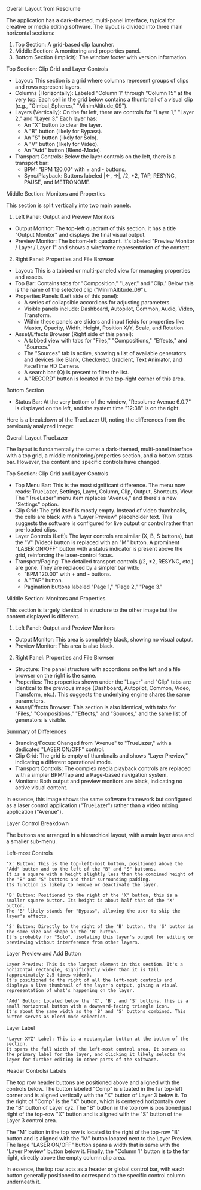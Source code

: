 Overall Layout from Resolume

  The application has a dark-themed, multi-panel interface, typical for creative or media editing software.
  The layout is divided into three main horizontal sections:

   1. Top Section: A grid-based clip launcher.
   2. Middle Section: A monitoring and properties panel.
   3. Bottom Section (Implicit): The window footer with version information.

  Top Section: Clip Grid and Layer Controls

   * Layout: This section is a grid where columns represent groups of clips and rows represent layers.
   * Columns (Horizontally): Labeled "Column 1" through "Column 15" at the very top. Each cell in the grid
     below contains a thumbnail of a visual clip (e.g., "Gimbal\_Spheres," "MinimAltitude\_09").
   * Layers (Vertically): On the far left, there are controls for "Layer 1," "Layer 2," and "Layer 3." Each
     layer has:
       * An "X" button to clear the layer.
       * A "B" button (likely for Bypass).
       * An "S" button (likely for Solo).
       * A "V" button (likely for Video).
       * An "Add" button (Blend-Mode).
   * Transport Controls: Below the layer controls on the left, there is a transport bar:
       * BPM: "BPM 120.00" with + and - buttons.
       * Sync/Playback: Buttons labeled |<-, ->|, /2, *2, TAP, RESYNC, PAUSE, and METRONOME.

  Middle Section: Monitors and Properties

  This section is split vertically into two main panels.

  1. Left Panel: Output and Preview Monitors

   * Output Monitor: The top-left quadrant of this section. It has a title "Output Monitor" and displays the
     final visual output.
   * Preview Monitor: The bottom-left quadrant. It's labeled "Preview Monitor / Layer / Layer 1" and shows a
     wireframe representation of the content.

  2. Right Panel: Properties and File Browser

   * Layout: This is a tabbed or multi-paneled view for managing properties and assets.
   * Top Bar: Contains tabs for "Composition," "Layer," and "Clip." Below this is the name of the selected
     clip ("MinimAltitude\_09").
   * Properties Panels (Left side of this panel):
       * A series of collapsible accordions for adjusting parameters.
       * Visible panels include: Dashboard, Autopilot, Common, Audio, Video, Transform.
       * Within these panels are sliders and input fields for properties like Master, Opacity, Width, Height,
         Position X/Y, Scale, and Rotation.
   * Asset/Effects Browser (Right side of this panel):
       * A tabbed view with tabs for "Files," "Compositions," "Effects," and "Sources."
       * The "Sources" tab is active, showing a list of available generators and devices like Blank,
         Checkered, Gradient, Text Animator, and FaceTime HD Camera.
       * A search bar (Q) is present to filter the list.
       * A "RECORD" button is located in the top-right corner of this area.

  Bottom Section

   * Status Bar: At the very bottom of the window, "Resolume Avenue 6.0.7" is displayed on the left, and the
     system time "12:38" is on the right.



Here is a breakdown of the TrueLazer UI, noting the differences from the previously analyzed image:

  Overall Layout TrueLazer

  The layout is fundamentally the same: a dark-themed, multi-panel interface with a top grid, a middle
  monitoring/properties section, and a bottom status bar. However, the content and specific controls have
  changed.

  Top Section: Clip Grid and Layer Controls

   * Top Menu Bar: This is the most significant difference. The menu now reads: TrueLazer, Settings, Layer,
     Column, Clip, Output, Shortcuts, View. The "TrueLazer" menu item replaces "Avenue," and there's a new
     "Settings" option.
   * Clip Grid: The grid itself is mostly empty. Instead of video thumbnails, the cells are black with a
     "Layer Preview" placeholder text. This suggests the software is configured for live output or control
     rather than pre-loaded clips.
   * Layer Controls (Left): The layer controls are similar (X, B, S buttons), but the "V" (Video) button is
     replaced with an "M" button. A prominent "LASER ON/OFF" button with a status indicator is present above
     the grid, reinforcing the laser-control focus.
   * Transport/Paging: The detailed transport controls (/2, *2, RESYNC, etc.) are gone. They are replaced by a
      simpler bar with:
       * "BPM 120.00" with + and - buttons.
       * A "TAP" button.
       * Pagination buttons labeled "Page 1," "Page 2," "Page 3."

  Middle Section: Monitors and Properties

  This section is largely identical in structure to the other image but the content displayed is different.

  1. Left Panel: Output and Preview Monitors

   * Output Monitor: This area is completely black, showing no visual output.
   * Preview Monitor: This area is also black.

  2. Right Panel: Properties and File Browser

   * Structure: The panel structure with accordions on the left and a file browser on the right is the same.
   * Properties: The properties shown under the "Layer" and "Clip" tabs are identical to the previous image
     (Dashboard, Autopilot, Common, Video, Transform, etc.). This suggests the underlying engine shares the
     same parameters.
   * Asset/Effects Browser: This section is also identical, with tabs for "Files," "Compositions," "Effects,"
     and "Sources," and the same list of generators is visible.

  Summary of Differences

   * Branding/Focus: Changed from "Avenue" to "TrueLazer," with a dedicated "LASER ON/OFF" control.
   * Clip Grid: The grid is empty of thumbnails and shows "Layer Preview," indicating a different operational
     mode.
   * Transport Controls: The complex media playback controls are replaced with a simpler BPM/Tap and a
     Page-based navigation system.
   * Monitors: Both output and preview monitors are black, indicating no active visual content.

  In essence, this image shows the same software framework but configured as a laser control application
  ("TrueLazer") rather than a video mixing application ("Avenue").
  
Layer Control Breakdown

The buttons are arranged in a hierarchical layout, with a main layer area and a smaller sub-menu.

Left-most Controls

    'X' Button: This is the top-left-most button, positioned above the "Add" button and to the left of the "B" and "S" buttons. 
	It is a square with a height slightly less than the combined height of the "B" and "S" buttons and their surrounding padding. 
	Its function is likely to remove or deactivate the layer.

    'B' Button: Positioned to the right of the 'X' button, this is a smaller square button. Its height is about half that of the 'X' button. 
	The 'B' likely stands for "Bypass", allowing the user to skip the layer's effects.

    'S' Button: Directly to the right of the 'B' button, the 'S' button is the same size and shape as the 'B' button. 
	It's probably for "Solo", isolating this layer's output for editing or previewing without interference from other layers.

Layer Preview and Add Button

    Layer Preview: This is the largest element in this section. It's a horizontal rectangle, significantly wider than it is tall (approximately 2.5 times wider). 
	It's positioned to the right of all the left-most controls and displays a live thumbnail of the layer's output, giving a visual representation of what's happening on the layer.

    'Add' Button: Located below the 'X', 'B', and 'S' buttons, this is a small horizontal button with a downward-facing triangle icon. 
	It's about the same width as the 'B' and 'S' buttons combined. This button serves as Blend-mode selection.

Layer Label

    'Layer XYZ' Label: This is a rectangular button at the bottom of the section. 
	It spans the full width of the left-most control area. It serves as the primary label for the layer, and clicking it likely selects the layer for further editing in other parts of the software.


Header Controls/ Labels

The top row header buttons are positioned above and aligned with the controls below. 
The button labeled "Comp" is situated in the far top-left corner and is aligned vertically with the "X" button of Layer 3 below it. 
To the right of "Comp" is the "X" button, which is centered horizontally over the "B" button of Layer xyz. 
The "B" button in the top row is positioned just right of the top-row "X" button and is aligned with the "S" button of the Layer 3 control area.

The "M" button in the top row is located to the right of the top-row "B" button and is aligned with the "M" button located next to the Layer Preview. 
The large "LASER ON/OFF" button spans a width that is same with the "Layer Preview" button below it. 
Finally, the "Column 1" button is to the far right, directly above the empty column clip area.

In essence, the top row acts as a header or global control bar, with each button generally positioned to correspond to the specific control column underneath it.